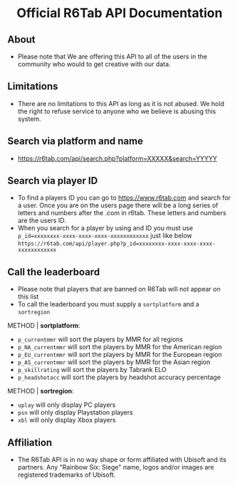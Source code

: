 <p align="center">
  <h1 align="center">Official R6Tab API Documentation</h3>
</p>

## About
- Please note that We are offering this API to all of the users in the community who would to get creative with our data.

## Limitations
- There are no limitations to this API as long as it is not abused. We hold the right to refuse service to anyone who we believe is abusing this system.

## Search via platform and name
- https://r6tab.com/api/search.php?platform=XXXXX&search=YYYYY

## Search via player ID
- To find a players ID you can go to https://www.r6tab.com and search for a user. Once you are on the users page there will be a long series of letters and numbers after the .com in r6tab. These letters and numbers are the users ID.
- When you search for a player by using and ID you must use `p_id=xxxxxxxx-xxxx-xxxx-xxxx-xxxxxxxxxxxx` just like below
`https://r6tab.com/api/player.php?p_id=xxxxxxxx-xxxx-xxxx-xxxx-xxxxxxxxxxxx`

## Call the leaderboard
- Please note that players that are banned on R6Tab will not appear on this list
- To call the leaderboard you must supply a `sortplatform` and a `sortregion`

METHOD | **sortplatform**:

- `p_currentmmr` will sort the players by MMR for all regions<br>
- `p_NA_currentmmr` will sort the players by MMR for the American region<br>
- `p_EU_currentmmr` will sort the players by MMR for the European region<br>
- `p_AS_currentmmr` will sort the players by MMR for the Asian region<br>
- `p_skillrating` will sort the players by Tabrank ELO<br>
- `p_headshotacc` will sort the players by headshot accuracy percentage<br>

METHOD | **sortregion**:

- `uplay` will only display PC players<br>
- `psn` will only display Playstation players<br>
- `xbl` will only display Xbox players<br>


## Affiliation
- The R6Tab API is in no way shape or form affiliated with Ubisoft and its partners. Any "Rainbow Six: Siege" name, logos and/or images are registered trademarks of Ubisoft.
